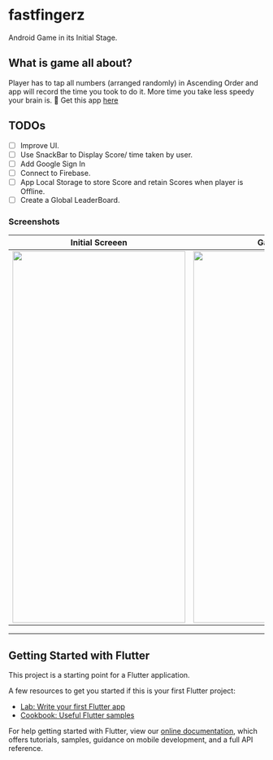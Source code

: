 # fastfingerz
Android Game in its Initial Stage.

## What is game all about?
Player has to tap all numbers (arranged randomly) in Ascending Order and app will record the time you took to do it.
More time you take less speedy your brain is. 🤷‍
Get this app [here](release_APKs/)

## TODOs
 - [ ] Improve UI.
 - [ ] Use SnackBar to Display Score/ time taken by user.
 - [ ] Add Google Sign In
 - [ ] Connect to Firebase.
 - [ ] App Local Storage to store Score and retain Scores when player is Offline.
 - [ ] Create a Global LeaderBoard.
### Screenshots

|Initial Screeen|Game Over |
|:---:|:---:|
|<img src="SS1.jpg" width="340" height="730" />|<img src="SS2.jpg" width="340" height="730" />|


----------------------------------------------------------------------

## Getting Started with Flutter

This project is a starting point for a Flutter application.

A few resources to get you started if this is your first Flutter project:

- [Lab: Write your first Flutter app](https://flutter.dev/docs/get-started/codelab)
- [Cookbook: Useful Flutter samples](https://flutter.dev/docs/cookbook)

For help getting started with Flutter, view our
[online documentation](https://flutter.dev/docs), which offers tutorials,
samples, guidance on mobile development, and a full API reference.
